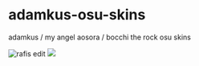 # adamkus-osu-skins
adamkus / my angel aosora / bocchi the rock osu skins 


![rafis edit](https://venomthor2.s-ul.eu/IsJfyuui)
![](https://i.imgur.com/YYJihL2.jpg)
